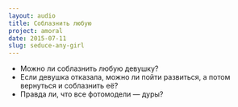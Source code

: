 ```yaml
---
layout: audio
title: Соблазнить любую
project: amoral
date: 2015-07-11
slug: seduce-any-girl
---
```


- Можно ли соблазнить любую девушку?
- Если девушка отказала, можно ли пойти развиться, а потом вернуться и соблазнить её?
- Правда ли, что все фотомодели — дуры?

